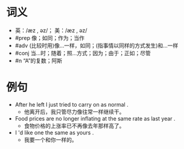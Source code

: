 # 词义
- 英：/æz , əz/； 美：/æz , əz/
- #prep 像；如同；作为；当作
- #adv (比较时用)像…一样，如同；(指事情以同样的方式发生)和…一样
- #conj 当…时；随着；照…方式；因为；由于；正如；尽管
- #n “A”的复数；阿斯
# 例句
- After he left I just tried to carry on as normal .
	- 他离开后，我只管尽力像往常一样继续干。
- Food prices are no longer inflating at the same rate as last year .
	- 食物价格的上涨率已不再像去年那样高了。
- I 'd like one the same as yours .
	- 我要一个和你一样的。
